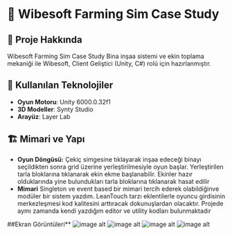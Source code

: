 # 🌾 Wibesoft Farming Sim Case Study

## 📌 Proje Hakkında  
Wibesoft Farming Sim Case Study Bina inşaa sistemi ve ekin toplama mekaniği ile Wibesoft, Client Geliştici (Unity, C#) rolü için hazırlanmıştır.

## 🚀 Kullanılan Teknolojiler  
- **Oyun Motoru**: Unity 6000.0.32f1 
- **3D Modeller**: Synty Studio
- **Arayüz**: Layer Lab

## 🏗 Mimari ve Yapı  
- **Oyun Döngüsü:** Çekiç simgesine tıklayarak inşaa edeceği binayı seçildikten sonra grid üzerine yerleştirilmesiyle oyun başlar. Yerleştirilen tarla bloklarına tıklanarak ekin ekme başlanabilir. Ekinler hazır olduklarında yine bulundukları tarla bloklarına tıklanarak hasat edilir
- **Mimari** Singleton ve event based bir mimari tercih ederek olabildiğinve modüler bir sistem yazdım. LeanTouch tarzı eklentilerle oyuncu girdisinin merkezleşmesi kod kalitesini arttıracak dokunuşlardan olacaktır. Projede aymı zamanda kendi yazdığım editor ve utility kodları bulunmaktadır

##Ekran Görüntüleri**
![image alt](https://github.com/UmutGurdal/Farming-Sim-Case-Study/blob/main/Screenshots/1440x2960%201.png)
![image alt](https://github.com/UmutGurdal/Farming-Sim-Case-Study/blob/main/Screenshots/1440x2960%202.png)
![image alt](https://github.com/UmutGurdal/Farming-Sim-Case-Study/blob/main/Screenshots/1440x2960%203.png)
![image alt](https://github.com/UmutGurdal/Farming-Sim-Case-Study/blob/main/Screenshots/1440x2960%204.png)
